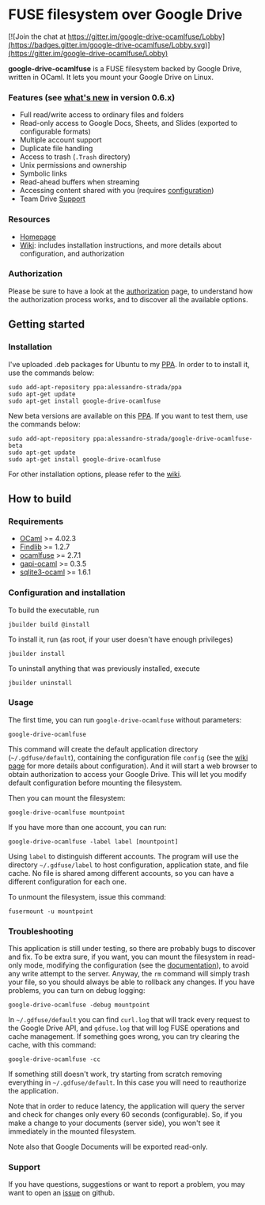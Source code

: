 FUSE filesystem over Google Drive
=================================

[![Join the chat at https://gitter.im/google-drive-ocamlfuse/Lobby](https://badges.gitter.im/google-drive-ocamlfuse/Lobby.svg)](https://gitter.im/google-drive-ocamlfuse/Lobby)

**google-drive-ocamlfuse** is a FUSE filesystem backed by Google Drive,
written in OCaml. It lets you mount your Google Drive on Linux.

### Features (see [what's new](https://github.com/astrada/google-drive-ocamlfuse/wiki/What%27s-new) in version 0.6.x)

* Full read/write access to ordinary files and folders
* Read-only access to Google Docs, Sheets, and Slides (exported to
  configurable formats)
* Multiple account support
* Duplicate file handling
* Access to trash (`.Trash` directory)
* Unix permissions and ownership
* Symbolic links
* Read-ahead buffers when streaming
* Accessing content shared with you (requires [configuration](doc/Configuration.md))
* Team Drive [Support](https://github.com/astrada/google-drive-ocamlfuse/wiki/Team-Drives)

### Resources

* [Homepage](https://astrada.github.io/google-drive-ocamlfuse/)
* [Wiki](https://github.com/astrada/google-drive-ocamlfuse/wiki): includes
  installation instructions, and more details about configuration, and
  authorization

### Authorization

Please be sure to have a look at the
[authorization](https://github.com/astrada/google-drive-ocamlfuse/wiki/Authorization)
page, to understand how the authorization process works, and to discover all
the available options.

Getting started
---------------

### Installation

I've uploaded .deb packages for Ubuntu to my
[PPA](https://launchpad.net/~alessandro-strada/+archive/ppa). In order to to
install it, use the commands below:

    sudo add-apt-repository ppa:alessandro-strada/ppa
    sudo apt-get update
    sudo apt-get install google-drive-ocamlfuse

New beta versions are available on this
[PPA](https://launchpad.net/~alessandro-strada/+archive/ubuntu/google-drive-ocamlfuse-beta).
If you want to test them, use the commands below:

    sudo add-apt-repository ppa:alessandro-strada/google-drive-ocamlfuse-beta
    sudo apt-get update
    sudo apt-get install google-drive-ocamlfuse

For other installation options, please refer to the [wiki](https://github.com/astrada/google-drive-ocamlfuse/wiki/Installation).

How to build
------------

### Requirements

* [OCaml][] >= 4.02.3
* [Findlib][] >= 1.2.7
* [ocamlfuse][] >= 2.7.1
* [gapi-ocaml][] >= 0.3.5
* [sqlite3-ocaml][] >= 1.6.1

[OCaml]: http://caml.inria.fr/ocaml/release.en.html
[Findlib]: http://projects.camlcity.org/projects/findlib.html/
[ocamlfuse]: https://github.com/astrada/ocamlfuse
[gapi-ocaml]: https://github.com/astrada/gapi-ocaml
[sqlite3-ocaml]: https://mmottl.github.io/sqlite3-ocaml/

### Configuration and installation

To build the executable, run

    jbuilder build @install

To install it, run (as root, if your user doesn't have enough privileges)

    jbuilder install

To uninstall anything that was previously installed, execute

    jbuilder uninstall

### Usage

The first time, you can run `google-drive-ocamlfuse` without parameters:

    google-drive-ocamlfuse

This command will create the default application directory
(`~/.gdfuse/default`), containing the configuration file `config` (see the
[wiki
page](https://github.com/astrada/google-drive-ocamlfuse/wiki/Configuration)
for more details about configuration). And it will start a web browser to
obtain authorization to access your Google Drive. This will let you modify
default configuration before mounting the filesystem.

Then you can mount the filesystem:

    google-drive-ocamlfuse mountpoint

If you have more than one account, you can run:

    google-drive-ocamlfuse -label label [mountpoint]

Using `label` to distinguish different accounts. The program will use the
directory `~/.gdfuse/label` to host configuration, application state, and file
cache. No file is shared among different accounts, so you can have a different
configuration for each one.

To unmount the filesystem, issue this command:

    fusermount -u mountpoint

### Troubleshooting

This application is still under testing, so there are probably bugs to
discover and fix. To be extra sure, if you want, you can mount the filesystem
in read-only mode, modifying the configuration (see the
[documentation](https://github.com/astrada/google-drive-ocamlfuse/wiki/Configuration)),
to avoid any write attempt to the server. Anyway, the `rm` command will simply
trash your file, so you should always be able to rollback any changes. If you
have problems, you can turn on debug logging:

    google-drive-ocamlfuse -debug mountpoint

In `~/.gdfuse/default` you can find `curl.log` that will track every request
to the Google Drive API, and `gdfuse.log` that will log FUSE operations and
cache management. If something goes wrong, you can try clearing the cache,
with this command:

    google-drive-ocamlfuse -cc

If something still doesn't work, try starting from scratch removing everything
in `~/.gdfuse/default`. In this case you will need to reauthorize the
application.

Note that in order to reduce latency, the application will query the server
and check for changes only every 60 seconds (configurable). So, if you make a
change to your documents (server side), you won't see it immediately in the
mounted filesystem.

Note also that Google Documents will be exported read-only.

### Support

If you have questions, suggestions or want to report a problem, you may want
to open an [issue](https://github.com/astrada/google-drive-ocamlfuse/issues)
on github.
